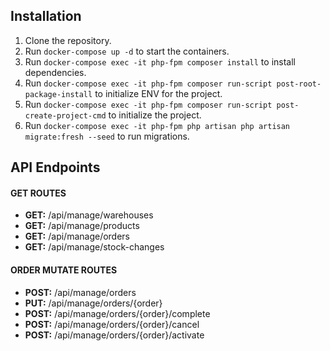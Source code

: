 ## Installation

1. Clone the repository.
2. Run `docker-compose up -d` to start the containers.
3. Run `docker-compose exec -it php-fpm composer install` to install dependencies.
4. Run `docker-compose exec -it php-fpm composer run-script post-root-package-install` to initialize ENV for the project.
5. Run `docker-compose exec -it php-fpm composer run-script post-create-project-cmd` to initialize the project.
6. Run `docker-compose exec -it php-fpm php artisan php artisan migrate:fresh --seed` to run migrations.

## API Endpoints

#### GET ROUTES
- **GET:** /api/manage/warehouses
- **GET:** /api/manage/products
- **GET:** /api/manage/orders
- **GET:** /api/manage/stock-changes

#### ORDER MUTATE ROUTES
- **POST:** /api/manage/orders
- **PUT:** /api/manage/orders/{order}
- **POST:** /api/manage/orders/{order}/complete
- **POST:** /api/manage/orders/{order}/cancel
- **POST:** /api/manage/orders/{order}/activate